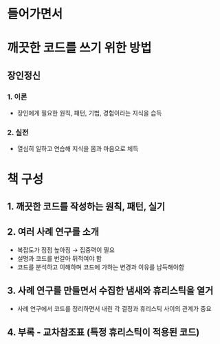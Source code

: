 # 들어가면서

# 깨끗한 코드를 쓰기 위한 방법

## 장인정신

### 1. 이론

- 장인에게 필요한 원칙, 패턴, 기법, 경험이라는 지식을 습득

### 2. 실전

- 열심히 일하고 연습해 지식을 몸과 마음으로 체득

# 책 구성

## 1. 깨끗한 코드를 작성하는 원칙, 패턴, 실기

## 2. 여러 사례 연구를 소개

- 복잡도가 점점 높아짐 → 집중력이 필요
- 설명과 코드를 번갈아 뒤적여야 함
- 코드를 분석하고 이해하며 코드에 가하는 변경과 이유를 납득해야함

## 3. 사례 연구를 만들면서 수집한 냄새와 휴리스틱을 열거

- 사례 연구에서 코드를 정리하면서 내린 각 결정과 휴리스틱 사이의 관계가 중요

## 4. 부록 - 교차참조표 (특정 휴리스틱이 적용된 코드)